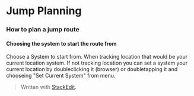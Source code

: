 # Jump Planning

### How to plan a jump route
#### Choosing the system to start the route from
Choose a System to start from. When tracking location that would be your current location system. If not tracking location you can set a system your current location by doubleclicking it (browser) or doubletapping it and chooseing "Set Current System" from menu.



> Written with [StackEdit](https://stackedit.io/).
<!--stackedit_data:
eyJoaXN0b3J5IjpbLTI3MTA2MTAzMl19
-->